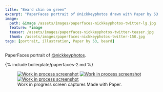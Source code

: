 ```yaml
---
title: "Beard chin on green"
excerpt: "PaperFaces portrait of @nickkeyphotos drawn with Paper by 53 on an iPad."
image: 
  path: &image /assets/images/paperfaces-nickkeyphotos-twitter-lg.jpg 
  feature: *image
  teaser: /assets/images/paperfaces-nickkeyphotos-twitter-teaser.jpg
  thumb: /assets/images/paperfaces-nickkeyphotos-twitter-150.jpg
tags: [portrait, illustration, Paper by 53, beard]
---
```


PaperFaces portrait of [@nickkeyphotos](http://twitter.com/nickkeyphotos).

{% include boilerplate/paperfaces-2.md %}

<figure class="third">
	<a href="{{ site.url }}/assets/images/paperfaces-nickkeyphotos-process-1-lg.jpg"><img src="{{ site.url }}/assets/images/paperfaces-nickkeyphotos-process-1-600.jpg" alt="Work in process screenshot"></a>
	<a href="{{ site.url }}/assets/images/paperfaces-nickkeyphotos-process-2-lg.jpg"><img src="{{ site.url }}/assets/images/paperfaces-nickkeyphotos-process-2-600.jpg" alt="Work in process screenshot"></a>
	<a href="{{ site.url }}/assets/images/paperfaces-nickkeyphotos-process-3-lg.jpg"><img src="{{ site.url }}/assets/images/paperfaces-nickkeyphotos-process-3-600.jpg" alt="Work in process screenshot"></a>
	<figcaption>Work in progress screen captures Made with Paper.</figcaption>
</figure>
